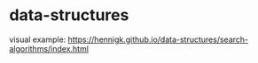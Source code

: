 # data-structures

visual example: https://hennigk.github.io/data-structures/search-algorithms/index.html